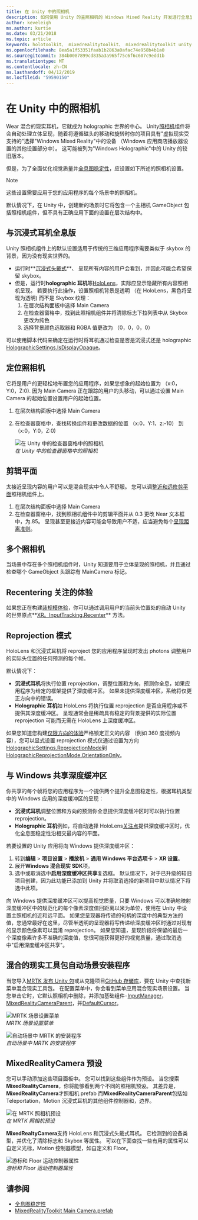 ```yaml
---
title: 在 Unity 中的照相机
description: 如何使用 Unity 的主照相机的 Windows Mixed Reality 开发进行全息呈现
author: keveleigh
ms.author: kurtie
ms.date: 03/21/2018
ms.topic: article
keywords: holotoolkit、 mixedrealitytoolkit、 mixedrealitytoolkit unity、 全息呈现、 全息版的沉浸式，焦点、 深度缓冲区、 仅限方向、 位置、 不透明且透明的剪辑
ms.openlocfilehash: 8ea5a1f53351faab1b2863a0afac74e958b4b1a0
ms.sourcegitcommit: 384b0087899cd835a3a965f75c6f6c607c9edd1b
ms.translationtype: MT
ms.contentlocale: zh-CN
ms.lasthandoff: 04/12/2019
ms.locfileid: "59590150"
---
```

# <a name="camera-in-unity"></a>在 Unity 中的照相机

Wear 混合的现实耳机，它就成为 holographic 世界的中心。 Unity[照相机](http://docs.unity3d.com/Manual/class-Camera.html)组件将会自动处理立体呈现，随着将遵循磁头的移动和旋转时你的项目具有"虚拟现实受支持的"选择"Windows Mixed Reality"中的设备 （Windows 应用商店播放器设置的其他设置部分中）。 这可能被列为"Windows Holographic"中的 Unity 的较旧版本。

但是，为了全面优化视觉质量并[全息图稳定性](hologram-stability.md)，应设置如下所述的照相机设置。

>[!NOTE]
>这些设置需要应用于您的应用程序的每个场景中的照相机。
>
>默认情况下，在 Unity 中，创建新的场景时它将包含一个主相机 GameObject 包括照相机组件，但不具有正确应用下面的设置在层次结构中。

## <a name="holographic-vs-immersive-headsets"></a>与沉浸式耳机全息版

Unity 照相机组件上的默认设置适用于传统的三维应用程序需要类似于 skybox 的背景，因为没有现实世界的。
* 运行时**[沉浸式头戴式](immersive-headset-hardware-details.md)**、 呈现所有内容的用户会看到，并因此可能会希望保留 skybox。
* 但是，运行时**holographic 耳机**等[HoloLens](hololens-hardware-details.md)，实际应显示隐藏所有内容照相机呈现。 若要执行此操作，设置照相机背景是透明 （在 HoloLens，黑色将呈现为透明) 而不是 Skybox 纹理：
    1. 在层次结构面板中选择 Main Camera
    2. 在检查器窗格中，找到此照相机组件并将清除标志下拉列表中从 Skybox 更改为纯色
    3. 选择背景颜色选取器和 RGBA 值更改为 （0，0，0，0）

可以使用脚本代码来确定在运行时将耳机通过检查是否是沉浸式还是 holographic [HolographicSettings.IsDisplayOpaque](https://docs.unity3d.com/ScriptReference/XR.WSA.HolographicSettings.IsDisplayOpaque.html)。


## <a name="positioning-the-camera"></a>定位照相机

它将是用户的更轻松地布置您的应用程序，如果您想象的起始位置为 （x:0，Y:0，Z:0). 因为 Main Camera 正在跟踪的用户的头移动，可以通过设置 Main Camera 的起始位置设置用户的起始位置。
1. 在层次结构面板中选择 Main Camera
2. 在检查器窗格中，查找转换组件和更改数据的位置 （x:0，Y:1，z:-10） 到 （x:0，Y:0，Z:0)

   ![在 Unity 中的检查器窗格中的照相机](images/maincamera-350px.png)<br>
   *在 Unity 中的检查器窗格中的照相机*

## <a name="clip-planes"></a>剪辑平面

太接近呈现内容的用户可以是混合现实中令人不舒服。 您可以调整[近和远修剪平面](hologram-stability.md#hologram-render-distances)照相机组件上。
1. 在层次结构面板中选择 Main Camera
2. 在检查器窗格中，找到照相机组件中的剪辑平面并从 0.3 更改 Near 文本框中，为.85。 呈现甚至更接近内容可能会导致用户不适，应当避免每个[呈现距离准则](hologram-stability.md#hologram-render-distances)。

## <a name="multiple-cameras"></a>多个照相机

当场景中存在多个照相机组件时，Unity 知道要用于立体呈现的照相机，并且通过检查哪个 GameObject 头跟踪有 MainCamera 标记。

## <a name="recentering-a-seated-experience"></a>Recentering 关注的体验

如果您正在构建[装规模体验](coordinate-systems.md)，你可以通过调用用户的当前头位置处的自动 Unity 的世界原点**[XR。InputTracking.Recenter](https://docs.unity3d.com/ScriptReference/XR.InputTracking.Recenter.html)** 方法。

## <a name="reprojection-modes"></a>Reprojection 模式

HoloLens 和沉浸式耳机将 reproject 您的应用程序呈现时发出 photons 调整用户的实际头位置的任何预测的每个帧。

默认情况下：

* **沉浸式耳机**将执行位置 reprojection，调整位置和方向，预测你全息，如果应用程序为给定的框架提供了深度缓冲区。  如果未提供深度缓冲区，系统将仅更正方向中的错误。
* **Holographic 耳机**如 HoloLens 将执行位置 reprojection 是否应用程序或不提供其深度缓冲区。  呈现通常会是稀疏具有稳定的背景提供的实际位置 reprojection 可能而无需在 HoloLens 上深度缓冲区。

如果您知道您构建[仅限方向的体验](coordinate-systems-in-unity.md#building-an-orientation-only-or-seated-scale-experience)严格锁定正文的内容 （例如 360 度视频内容），您可以显式设置 reprojection 模式仅通过设置为方向[HolographicSettings.ReprojectionMode](https://docs.unity3d.com/ScriptReference/XR.WSA.HolographicSettings.ReprojectionMode.html)到[HolographicReprojectionMode.OrientationOnly](https://docs.unity3d.com/ScriptReference/XR.WSA.HolographicSettings.HolographicReprojectionMode.html)。

## <a name="sharing-your-depth-buffers-with-windows"></a>与 Windows 共享深度缓冲区

你共享的每个帧将您的应用程序为一个提供两个提升全息图稳定性，根据耳机类型中的 Windows 应用的深度缓冲区的呈现：
* **沉浸式耳机**调整位置和方向的预测你全息提供深度缓冲区时可以执行位置 reprojection。
* **Holographic 耳机**例如，将自动选择 HoloLens[关注点](focus-point-in-unity.md)提供深度缓冲区时，优化全息图稳定性沿相交最内容的平面。

若要设置的 Unity 应用将向 Windows 提供深度缓冲区：
1. 转到**编辑** > **项目设置** > **播放机** > **通用 Windows 平台选项卡**  >  **XR 设置**。
2. 展开**Windows 混合现实 SDK**项。
3. 选中或取消选中**启用深度缓冲区共享**复选框。  默认情况下，对于已升级的较旧项目创建，因为此功能已添加到 Unity 并将取消选择的新项目中默认情况下将选中此项。

向 Windows 提供深度缓冲区可以提高视觉质量，只要 Windows 可以准确地映射深度缓冲区中的规范化的每个像素深度值回距离以米为单位，使用在 Unity 中设置主照相机的近和远平面。  如果您呈现器将传递的句柄的深度中的典型方法的值，您通常最好在这里，尽管半透明的呈现器将写传递给深度缓冲区时通过对现有的显示颜色像素可以混淆 reprojection。  如果您知道，呈现阶段将保留的最后一个深度像素许多不准确的深度值，您很可能获得更好的视觉质量，通过取消选中"启用深度缓冲区共享"。

## <a name="mixed-reality-toolkits-automatic-scenesetup"></a>混合的现实工具包自动场景安装程序
当您导入[MRTK 发布 Unity 包](https://github.com/Microsoft/MixedRealityToolkit-Unity/releases)或从克隆项目[GitHub 存储库](https://github.com/Microsoft/MixedRealityToolkit-Unity)，要在 Unity 中查找新菜单混合现实工具包。 在配置菜单中，你会看到菜单应用混合现实场景设置。 当您单击它时，它默认照相机中删除，并添加基础组件- [InputManager](https://github.com/Microsoft/MixedRealityToolkit-Unity/blob/htk_release/Assets/HoloToolkit/Input/Prefabs/InputManager.prefab)， [MixedRealityCameraParent](https://github.com/Microsoft/MixedRealityToolkit-Unity/blob/htk_release/Assets/HoloToolkit/Input/Prefabs/MixedRealityCameraParent.prefab)，并[DefaultCursor](https://github.com/Microsoft/MixedRealityToolkit-Unity/blob/htk_release/Assets/HoloToolkit/Input/Prefabs/Cursor/DefaultCursor.prefab)。

![MRTK 场景设置菜单](images/MRTK_Input_Menu.png)<br>
*MRTK 场景设置菜单*

![自动场景中 MRTK 的安装程序](images/MRTK_HowTo_Input1.png)<br>
*自动场景中 MRTK 的安装程序*

## <a name="mixedrealitycamera-prefab"></a>MixedRealityCamera 预设
您可以手动添加这些项目面板中。 您可以找到这些组件作为预设。 当您搜索**MixedRealityCamera**，你将能够看到两个不同的照相机预设。 其差异是， **MixedRealityCamera**才照相机 prefab 而**MixedRealityCameraParent**包括如 Teleportation，Motion 沉浸式耳机的其他组件控制器和，边界。

![在 MRTK 照相机预设](images/MRTK_HowTo_Input2.png)<br>
*在 MRTK 照相机预设*

**MixedRealtyCamera**支持 HoloLens 和沉浸式头戴式耳机。 它检测到的设备类型，并优化了清除标志和 Skybox 等属性。 可以在下面查找一些有用的属性可以自定义光标，Motion 控制器模型，如自定义和 Floor。

![游标和 Floor 运动控制器属性](images/MRTK_HowTo_Input3.png)<br>
*游标和 Floor 运动控制器属性*

## <a name="see-also"></a>请参阅
* [全息图稳定性](hologram-stability.md)
* [MixedRealityToolkit Main Camera.prefab](https://github.com/Microsoft/MixedRealityToolkit-Unity/tree/htk_release/Assets/HoloToolkit/Input/Prefabs)
